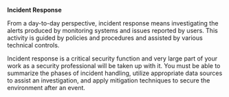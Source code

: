 **Incident Response**

From a day-to-day perspective, incident response means investigating the alerts produced by monitoring systems and issues reported by users. This activity is guided by policies and procedures and assisted by various technical controls.

Incident response is a critical security function and very large part of your work as a security professional will be taken up with it. You must be able to summarize the phases of incident handling, utilize appropriate data sources to assist an investigation, and apply mitigation techniques to secure the environment after an event.